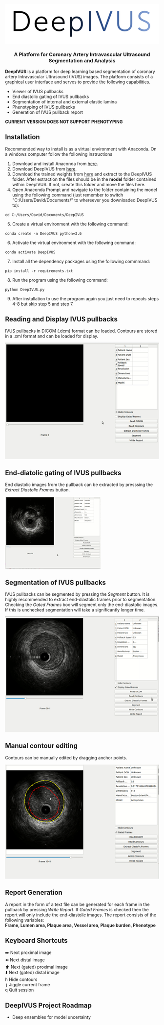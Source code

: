 <p align="center">
  <br> 
  <img src="/Media/DeepIVUS_logo.png">
  <br>
<p>
<h3 align="center">A Platform for Coronary Artery Intravascular Ultrasound Segmentation and Analysis </h3>

**DeepIVUS** is a platform for deep learning based segmentation of coronary artery Intravascular Ultrasound (IVUS) images. The platform consists of a graphical user interface and serves to provide the following capabilities. 

* Viewer of IVUS pullbacks
* End diastolic gating of IVUS pullbacks
* Segmentation of internal and external elastic lamina
* Phenotyping of IVUS pullbacks
* Generation of IVUS pullback report

**CURRENT VERSION DOES NOT SUPPORT PHENOTYPING**

## Installation
Recommended way to install is as a virtual environment with Anaconda.
On a windows computer follow the following instructions
1. Download and install Anaconda from [here](https://www.anaconda.com/distribution/#download-section).
2. Download DeepIVUS from [here](https://github.com/dmolony3/DeepIVUS/archive/master.zip).
3. Download the trained weights from [here](https://drive.google.com/open?id=1GlMc7uqZhI6yt9PFv-HhrO14PXDqA4FL) and extract to the DeepIVUS folder. After extraction the files should be in the **model** folder contained within DeepIVUS. If not, create this folder and move the files here.
4. Open Anaconda Prompt and navigate to the folder containing the model using the following command (just remember to switch "C:/Users/David/Documents/" to whereever you downloaded DeepIVUS to):
```
cd C:/Users/David/Documents/DeepIVUS
```
5. Create a virtual environment with the following command:
```
conda create -n DeepIVUS python=3.6
```
6. Activate the virtual environment with the following command:
```
conda activate DeepIVUS
```
7. Install all the dependency packages using the following commmand:
```
pip install -r requirements.txt
```
8. Run the program using the following command:
```
python DeepIVUS.py
```
9. After installation to use the program again you just need to repeats steps 4-8 but skip step 5 and step 7.

## Reading and Display IVUS pullbacks
IVUS pullbacks in DICOM (.dcm) format can be loaded. Contours are stored in a .xml format and can be loaded for display.

![Alt Text](/Media/GUI.gif)

## End-diatolic gating of IVUS pullbacks
End diastolic images from the pullback can be extracted by presssing the *Extract Diastolic Frames* button.

![Alt Text](/Media/Gating.gif)

## Segmentation of IVUS pullbacks
IVUS pullbacks can be segmented by pressing the *Segment* button. It is highly recommended to extract end-diastolic frames prior to segmentation. Checking the *Gated Frames* box will segment only the end-diastolic images. If this is unchecked segmentation will take a significantly longer time. 

![Alt Text](/Media/Segmentation.gif)

## Manual contour editing
Contours can be manually edited by dragging anchor points. 

![Alt Text](/Media/Editing.gif)

## Report Generation
A report in the form of a text file can be generated for each frame in the pullback by pressing *Write Report*. If *Gated Frames* is checked then the report will only include the end-diastolic images. The report consists of the following variables:  
**Frame, Lumen area, Plaque area, Vessel area, Plaque burden, Phenotype**

## Keyboard Shortcuts
:arrow_right: Next proximal image  
:arrow_left: Next distal image  
:arrow_up: Next (gated) proximal image  
:arrow_down: Next (gated) distal image  
<kbd>h</kbd> Hide contours  
<kbd>j</kbd> Jiggle current frame  
<kbd>q</kbd> Quit session  

## DeepIVUS Project Roadmap
* Deep ensembles for model uncertainty
